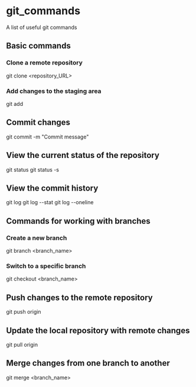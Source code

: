 # git_commands
A list of useful git commands

## Basic commands

### Clone a remote repository
git clone <repository_URL>

### Add changes to the staging area
git add <file>

## Commit changes
git commit -m "Commit message"

## View the current status of the repository
git status
git status -s

## View the commit history
git log
git log --stat
git log --oneline

## Commands for working with branches 

### Create a new branch
git branch <branch_name>

### Switch to a specific branch
git checkout <branch_name>

## Push changes to the remote repository
git push origin <branch>

## Update the local repository with remote changes
git pull origin <branch>

## Merge changes from one branch to another
git merge <branch_name>
